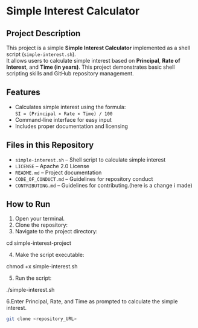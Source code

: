 # Simple Interest Calculator

## Project Description
This project is a simple **Simple Interest Calculator** implemented as a shell script (`simple-interest.sh`).  
It allows users to calculate simple interest based on **Principal**, **Rate of Interest**, and **Time (in years)**. This project demonstrates basic shell scripting skills and GitHub repository management.

## Features
- Calculates simple interest using the formula:  
  `SI = (Principal × Rate × Time) / 100`
- Command-line interface for easy input
- Includes proper documentation and licensing

## Files in this Repository
- `simple-interest.sh` – Shell script to calculate simple interest
- `LICENSE` – Apache 2.0 License
- `README.md` – Project documentation
- `CODE_OF_CONDUCT.md` – Guidelines for repository conduct
- `CONTRIBUTING.md` – Guidelines for contributing.(here is a change i made)

## How to Run
1. Open your terminal.
2. Clone the repository:
3. Navigate to the project directory:

cd simple-interest-project

4. Make the script executable:

chmod +x simple-interest.sh

5. Run the script:

./simple-interest.sh

6.Enter Principal, Rate, and Time as prompted to calculate the simple interest.
   ```bash
   git clone <repository_URL>
 
